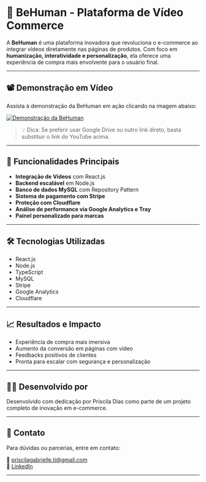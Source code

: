 # 🎥 BeHuman - Plataforma de Vídeo Commerce

A **BeHuman** é uma plataforma inovadora que revoluciona o e-commerce ao integrar vídeos diretamente nas páginas de produtos. Com foco em **humanização, interatividade e personalização**, ela oferece uma experiência de compra mais envolvente para o usuário final.

---

## 📽️ Demonstração em Vídeo

Assista à demonstração da BeHuman em ação clicando na imagem abaixo:

[![Demonstração da BeHuman](https://img.youtube.com/vi/VIDEO_ID/mqdefault.jpg)](https://drive.google.com/file/d/1AhSSde7gvxyiNoEIN0g9TmPDbevxeDet/view?usp=sharing)

> 💡 Dica: Se preferir usar Google Drive ou outro link direto, basta substituir o link do YouTube acima.

---

## 🚀 Funcionalidades Principais

- **Integração de Vídeos** com React.js
- **Backend escalável** em Node.js
- **Banco de dados MySQL** com Repository Pattern
- **Sistema de pagamento com Stripe**
- **Proteção com Cloudflare**
- **Análise de performance via Google Analytics e Tray**
- **Painel personalizado para marcas**

---

## 🛠️ Tecnologias Utilizadas

- React.js  
- Node.js  
- TypeScript  
- MySQL  
- Stripe  
- Google Analytics  
- Cloudflare

---

## 📈 Resultados e Impacto

- Experiência de compra mais imersiva
- Aumento da conversão em páginas com vídeo
- Feedbacks positivos de clientes
- Pronta para escalar com segurança e personalização

---

## 👩‍💻 Desenvolvido por

Desenvolvido com dedicação por Priscila Dias como parte de um projeto completo de inovação em e-commerce.

---

## 📩 Contato

Para dúvidas ou parcerias, entre em contato:

📧 priscilagabrielle.ti@gmail.com  
🔗 [LinkedIn](https://www.linkedin.com/in/priscila-gabrielle-dias-b9288a213/)

---

